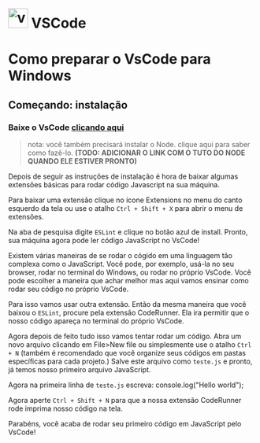 # <img src="https://cdn.worldvectorlogo.com/logos/visual-studio-code.svg" alt="vscode" width="40" height="40" style="max-width:100%;"> VSCode

# **Como preparar o VsCode para Windows**

## Começando: instalação

### Baixe o VsCode [clicando aqui](https://go.microsoft.com/fwlink/?LinkID=534107)

> nota: você também precisará instalar o Node. clique aqui para saber como fazê-lo. **(TODO: ADICIONAR O LINK COM O TUTO DO NODE QUANDO ELE ESTIVER PRONTO)**

Depois de seguir as instruções de instalação é hora de baixar algumas extensões básicas para rodar código Javascript na sua máquina.

Para baixar uma extensão clique no ícone Extensions no menu do canto esquerdo da tela ou use o atalho `Ctrl + Shift + X` para abrir o menu de extensões.

Na aba de pesquisa digite `ESLint` e clique no botão azul de install. Pronto, sua máquina agora pode ler código JavaScript no VsCode!

Existem várias maneiras de se rodar o cógido em uma linguagem tão complexa como o JavaScript. Você pode, por exemplo, usá-la no seu browser, rodar no terminal do Windows, ou rodar no próprio VsCode. Você pode escolher a maneira que achar melhor mas aqui vamos ensinar como rodar seu código no próprio VsCode.

Para isso vamos usar outra extensão. Então da mesma maneira que você baixou o `ESLint`, procure pela extensão CodeRunner. Ela ira permitir que o nosso código apareça no terminal do próprio VsCode.

Agora depois de feito tudo isso vamos tentar rodar um código. Abra um novo arquivo clicando em File>New file ou simplesmente use o atalho `Ctrl + N` (também é recomendado que você organize seus códigos em pastas específicas para cada projeto.) Salve este arquivo como `teste.js` e pronto, já temos nosso primeiro arquivo JavaScript.

Agora na primeira linha de `teste.js` escreva: console.log("Hello world");

Agora aperte `Ctrl + Shift + N` para que a nossa extensão CodeRunner rode imprima nosso código na tela.

Parabéns, você acaba de rodar seu primeiro código em JavaScript pelo VsCode!
